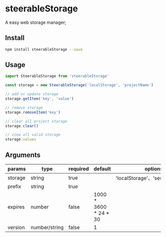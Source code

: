 # steerableStorage

A easy web storage manager;

## Install

```bash
npm install steerableStorage --save
```



## Usage 

```js
import SteerableStorage from 'steerableStorage'

const storage = new SteerableStorage('localStorage', 'projectName')

// add or update storage
storage.getItem('key', 'value')

// remove storage
storage.removeItem('key')

// clear all project storage
storage.clear()

// view all valid storage
storage.values
```



## Arguments

| params  | type          | required | default               | options                          |
| ------- | ------------- | -------- | --------------------- | -------------------------------- |
| storage | string        | true     |                       | 'localStorage'、'sessionStorage' |
| prefix  | string        | true     |                       |                                  |
| expires | number        | false    | 1000 * 3600 * 24 * 30 |                                  |
| version | number/string | false    | 1                     |                                  |


